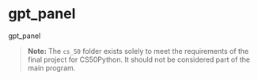 # gpt_panel
gpt_panel

> **Note:** The `cs_50` folder exists solely to meet the requirements of the final project for CS50Python. It should not be considered part of the main program.
